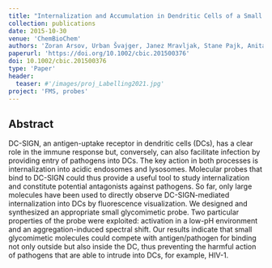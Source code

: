 ```yaml
---
title: "Internalization and Accumulation in Dendritic Cells of a Small pH-Activatable Glycomimetic Fluorescent Probe as Revealed by Spectral Detection"
collection: publications
date: 2015-10-30
venue: 'ChemBioChem'
authors: 'Zoran Arsov, Urban Švajger, Janez Mravljak, Stane Pajk, Anita Kotar, Iztok Urbančič, Janez Štrancar, Marko Anderluh'
paperurl: 'https://doi.org/10.1002/cbic.201500376'
doi: 10.1002/cbic.201500376 
type: 'Paper'
header:
  teaser: #'/images/proj_Labelling2021.jpg'
project: 'FMS, probes'
---
```


Abstract
--------
DC-SIGN, an antigen-uptake receptor in dendritic cells (DCs), has a clear role in the immune response but, conversely, can also facilitate infection by providing entry of pathogens into DCs. 
The key action in both processes is internalization into acidic endosomes and lysosomes. Molecular probes that bind to DC-SIGN could thus provide a useful tool to study internalization and constitute 
potential antagonists against pathogens. So far, only large molecules have been used to directly observe DC-SIGN-mediated internalization into DCs by fluorescence visualization. 
We designed and synthesized an appropriate small glycomimetic probe. Two particular properties of the probe were exploited: activation in a low-pH environment and an aggregation-induced spectral shift. 
Our results indicate that small glycomimetic molecules could compete with antigen/pathogen for binding not only outside but also inside the DC, thus preventing the harmful action of pathogens that are able 
to intrude into DCs, for example, HIV-1.